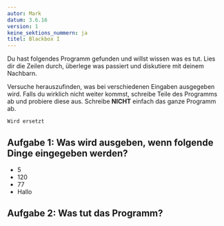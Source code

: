 ```yaml
---
autor: Mark  
datum: 3.6.16  
version: 1  
keine_sektions_nummern: ja      
titel: Blackbox I
---
```


Du hast folgendes Programm gefunden und willst wissen was es tut.
Lies dir die Zeilen durch, überlege was passiert und diskutiere mit deinem Nachbarn.  

Versuche herauszufinden, was bei verschiedenen Eingaben ausgegeben wird.
Falls du wirklich nicht weiter kommst, schreibe Teile des Programms ab und probiere diese aus.
Schreibe **NICHT** einfach das ganze Programm ab.

```{.python include="quer.py"}
Wird ersetzt
```

## Aufgabe 1: Was wird ausgeben, wenn folgende Dinge eingegeben werden?
- 5
- 120
- 77
- Hallo

## Aufgabe 2: Was tut das Programm?


